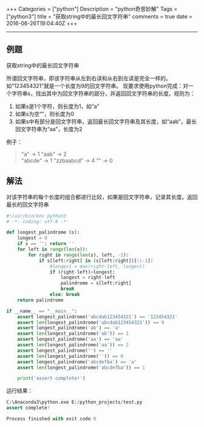 +++
Categories = ["python"]
Description = "python奇思妙解"
Tags = ["python3"]
title = "获取string中的最长回文字符串"
comments = true
date = 2016-06-26T19:04:40Z
+++

---

## **例题**
获取string中的最长回文字符串

所谓回文字符串，即该字符串从左到右读和从右到左读是完全一样的。如“123454321”就是一个长度为9的回文字符串。
现要求使用python完成：对一个字符串s，找出其中为回文字符串的部分，并返回回文字符串的长度。规则为：
1. 如果s是1个字符，则长度为1，如“a”
2. 如果s为空“”，则长度为0
3. 如果s中有部分是回文字符串，返回最长回文字符串及其长度，如“aab”，最长回文字符串为“aa”，长度为2

例子：
>"a" -> 1 
"aab" -> 2  
"abcde" -> 1
"zzbaabcd" -> 4
"" -> 0

## **解法**
对该字符串的每个长度的组合都进行比较，如果是回文字符串，记录其长度。返回最长的回文字符串
```python
#!/usr/bin/env python3
# -*- coding: utf-8 -*-

def longest_palindrome (s):
    longest = 0
    if s == '': return ''
    for left in range(len(s)):
        for right in range(len(s), left, -1):
            if s[left:right] in (s[left:right])[::-1]:
                #longest = max(right-left, longest)
                if (right-left)>longest:
                    longest = right-left
                    palindrome = s[left:right]
                    break
                else: break
    return palindrome

if __name__ == "__main__":
    assert longest_palindrome('abcdab123454321') == '123454321'
    assert len(longest_palindrome('abcdab123454321')) == 9
    assert longest_palindrome('ab') == 'a'
    assert len(longest_palindrome('ab')) == 1
    assert longest_palindrome('aa') == 'aa'
    assert len(longest_palindrome('aa')) == 2
    assert longest_palindrome('') == ''
    assert len(longest_palindrome('')) == 0
    assert longest_palindrome('abcdefba') == 'a'
    assert len(longest_palindrome('abcdefba')) == 1

    print('assert complete!')
```

运行结果：

```python
C:\Anaconda3\python.exe E:/python_projects/test.py
assert complete!

Process finished with exit code 0
```
